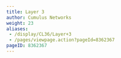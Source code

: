 ```yaml
---
title: Layer 3
author: Cumulus Networks
weight: 23
aliases:
 - /display/CL36/Layer+3
 - /pages/viewpage.action?pageId=8362367
pageID: 8362367
---
```

